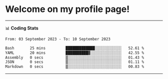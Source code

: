 # Welcome on my profile page!
<!-- print(("dralla"[::-1]+"s").capitalize()) -->

<!-- ---
👨🏻‍💻 **Busy With**
* Learning new Skills.
* Building small Projects.
* Being helpful. -->

---
📊 **Coding Stats**
<!--START_SECTION:waka-->

```txt
From: 03 September 2023 - To: 10 September 2023

Bash       25 mins         █████████████░░░░░░░░░░░░   52.61 %
YAML       20 mins         ██████████▓░░░░░░░░░░░░░░   42.55 %
Assembly   0 secs          ▒░░░░░░░░░░░░░░░░░░░░░░░░   01.43 %
JSON       0 secs          ▒░░░░░░░░░░░░░░░░░░░░░░░░   01.11 %
Markdown   0 secs          ▒░░░░░░░░░░░░░░░░░░░░░░░░   00.83 %
```

<!--END_SECTION:waka-->
---

